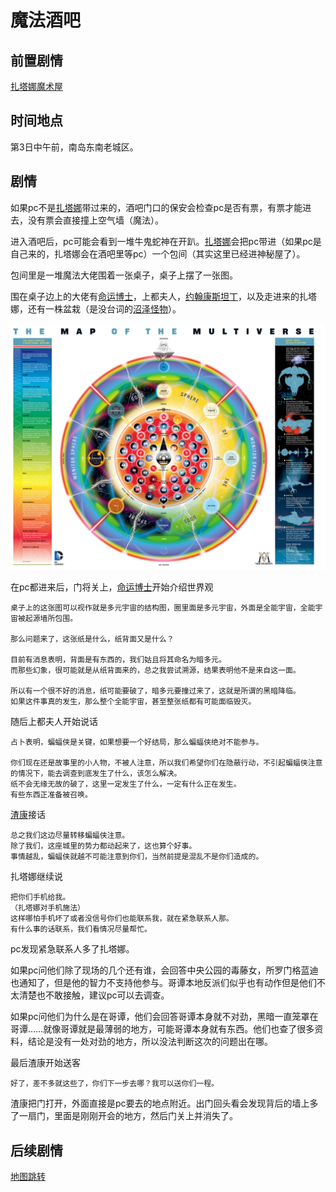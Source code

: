 # 魔法酒吧

## 前置剧情

[扎塔娜魔术屋](../节点事件/魔术屋.md)

## 时间地点

第3日中午前，南岛东南老城区。

## 剧情

如果pc不是[扎塔娜](../人物/z.md)带过来的，酒吧门口的保安会检查pc是否有票，有票才能进去，没有票会直接撞上空气墙（魔法）。

进入酒吧后，pc可能会看到一堆牛鬼蛇神在开趴。[扎塔娜](../人物/z.md)会把pc带进（如果pc是自己来的，扎塔娜会在酒吧里等pc）一个包间（其实这里已经进神秘屋了）。

包间里是一堆魔法大佬围着一张桌子，桌子上摆了一张图。

围在桌子边上的大佬有[命运博士](../人物/命运博士.md)，上都夫人，[约翰康斯坦丁](../人物/渣康.md)，以及走进来的扎塔娜，还有一株盆栽（是没台词的[沼泽怪物](../人物/沼泽怪物.md)）。

![dc多元宇宙](../image/%E5%A4%9A%E5%85%83%E5%AE%87%E5%AE%99.png)



在pc都进来后，门将关上，[命运博士](../人物/命运博士.md)开始介绍世界观

    桌子上的这张图可以视作就是多元宇宙的结构图，圈里面是多元宇宙，外面是全能宇宙，全能宇宙被起源墙所包围。

    那么问题来了，这张纸是什么，纸背面又是什么？

    目前有消息表明，背面是有东西的，我们姑且将其命名为暗多元。
    而那些幻象，很可能就是从纸背面来的，总之我尝试溯源，结果表明他不是来自这一面。

    所以有一个很不好的消息，纸可能要破了，暗多元要撞过来了，这就是所谓的黑暗降临。
    如果这件事真的发生，那么整个全能宇宙，甚至整张纸都有可能面临毁灭。

随后上都夫人开始说话

    占卜表明，蝙蝠侠是关键，如果想要一个好结局，那么蝙蝠侠绝对不能参与。

    你们现在还是故事里的小人物，不被人注意，所以我们希望你们在隐蔽行动，不引起蝙蝠侠注意的情况下，能去调查到底发生了什么，该怎么解决。
    纸不会无缘无故的破了，这里一定发生了什么，一定有什么正在发生。
    有些东西正准备被召唤。

[渣康](../人物/渣康.md)接话

    总之我们这边尽量转移蝙蝠侠注意。
    除了我们，这座城里的势力都动起来了，这也算个好事。
    事情越乱，蝙蝠侠就越不可能注意到你们，当然前提是混乱不是你们造成的。

扎塔娜继续说

    把你们手机给我。
    （扎塔娜对手机施法）
    这样哪怕手机坏了或者没信号你们也能联系我，就在紧急联系人那。
    有什么事的话联系，我们看情况尽量帮忙。

pc发现紧急联系人多了扎塔娜。

如果pc问他们除了现场的几个还有谁，会回答中央公园的毒藤女，所罗门格蓝迪也通知了，但是他的智力不支持他参与。哥谭本地反派们似乎也有动作但是他们不太清楚也不敢接触，建议pc可以去调查。

如果pc问他们为什么是在哥谭，他们会回答哥谭本身就不对劲，黑暗一直笼罩在哥谭……就像哥谭就是最薄弱的地方，可能哥谭本身就有东西。他们也查了很多资料，结论是没有一处对劲的地方，所以没法判断这次的问题出在哪。

最后渣康开始送客

    好了，差不多就这些了，你们下一步去哪？我可以送你们一程。

渣康把门打开，外面直接是pc要去的地点附近。出门回头看会发现背后的墙上多了一扇门，里面是刚刚开会的地方，然后门关上并消失了。

## 后续剧情

[地图跳转](../地图跳转.md)